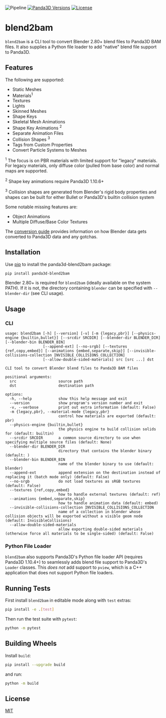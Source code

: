 ![Pipeline](https://github.com/Moguri/blend2bam/workflows/Pipeline/badge.svg)
[![Panda3D Versions](https://img.shields.io/badge/panda3d-1.9%2C%201.10%2C%201.11-blue.svg)](https://www.panda3d.org/)
[![License](https://img.shields.io/github/license/Moguri/panda3d-blend2bam.svg)](https://choosealicense.com/licenses/mit/)


# blend2bam
`blend2bam` is a CLI tool to convert Blender 2.80+ blend files to Panda3D BAM files.
It also supplies a Python file loader to add "native" blend file support to Panda3D.

## Features

The following are supported:
* Static Meshes
* Materials<sup>1</sup>
* Textures
* Lights
* Skinned Meshes
* Shape Keys
* Skeletal Mesh Animations
* Shape Key Animations <sup>2</sup>
* Separate Animation Files
* Collision Shapes <sup>3</sup>
* Tags from Custom Properties
* Convert Particle Systems to Meshes

<sup>1</sup> The focus is on PBR materials with limited support for "legacy" materials.
For legacy materials, only diffuse color (pulled from base color) and normal maps are supported.

<sup>2</sup> Shape key animations require Panda3D 1.10.6+

<sup>3</sup> Collision shapes are generated from Blender's rigid body properties and shapes can be built for either Bullet or Panda3D's builtin collision system

Some notable missing features are:
* Object Animations
* Multiple Diffuse/Base Color Textures

The [conversion guide](docs/conversion-guide-gltf28.md) provides information on how Blender data gets converted to Panda3D data and any gotchas.

## Installation

Use [pip](https://github.com/panda3d/panda3d) to install the panda3d-blend2bam package:

```bash
pip install panda3d-blend2bam
```

Blender 2.80+ is required for `blend2bam` (ideally available on the system PATH).
If it is not, the directory containing `blender` can be specified with `--blender-dir` (see CLI usage).

## Usage

### CLI

```
usage: blend2bam [-h] [--version] [-v] [-m {legacy,pbr}] [--physics-engine {builtin,bullet}] [--srcdir SRCDIR] [--blender-dir BLENDER_DIR] [--blender-bin BLENDER_BIN]
                 [--append-ext] [--no-srgb] [--textures {ref,copy,embed}] [--animations {embed,separate,skip}] [--invisible-collisions-collection INVISIBLE_COLLISIONS_COLLECTION]
                 [--allow-double-sided-materials] src [src ...] dst

CLI tool to convert Blender blend files to Panda3D BAM files

positional arguments:
  src                   source path
  dst                   destination path

options:
  -h, --help            show this help message and exit
  --version             show program's version number and exit
  -v, --verbose         print out extra information (default: False)
  -m {legacy,pbr}, --material-mode {legacy,pbr}
                        control how materials are exported (default: pbr)
  --physics-engine {builtin,bullet}
                        the physics engine to build collision solids for (default: builtin)
  --srcdir SRCDIR       a common source directory to use when specifying multiple source files (default: None)
  --blender-dir BLENDER_DIR
                        directory that contains the blender binary (default: )
  --blender-bin BLENDER_BIN
                        name of the blender binary to use (default: blender)
  --append-ext          append extension on the destination instead of replacing it (batch mode only) (default: False)
  --no-srgb             do not load textures as sRGB textures (default: False)
  --textures {ref,copy,embed}
                        how to handle external textures (default: ref)
  --animations {embed,separate,skip}
                        how to handle animation data (default: embed)
  --invisible-collisions-collection INVISIBLE_COLLISIONS_COLLECTION
                        name of a collection in blender whose collision objects will be exported without a visible geom node (default: InvisibleCollisions)
  --allow-double-sided-materials
                        allow exporting double-sided materials (otherwise force all materials to be single-sided) (default: False)
```

### Python File Loader

`blend2bam` also supports Panda3D's Python file loader API (requires Panda3D 1.10.4+) to seamlessly adds blend file support to Panda3D's `Loader` classes.
This *does not* add support to `pview`, which is a C++ application that does not support Python file loaders.

## Running Tests

First install `blend2bam` in editable mode along with `test` extras:

```bash
pip install -e .[test]
```

Then run the test suite with `pytest`:

```bash
python -m pytest
```

## Building Wheels

Install `build`:

```bash
pip install --upgrade build
```

and run:

```bash
python -m build
```

## License

[MIT](https://choosealicense.com/licenses/mit/)
